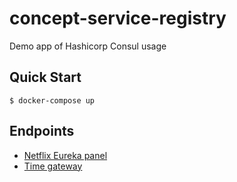 # concept-service-registry
Demo app of Hashicorp Consul usage

## Quick Start

```
$ docker-compose up
```

## Endpoints

- [Netflix Eureka panel](http://localhost:8761/)
- [Time gateway](http://localhost:8080/)